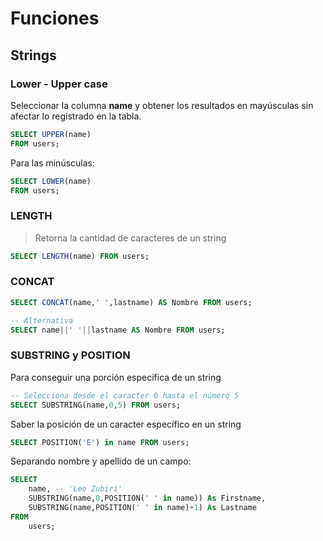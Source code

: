 # Funciones

## Strings

### Lower - Upper case

Seleccionar la columna **name** y obtener los resultados en mayúsculas sin afectar lo registrado en la tabla.

```sql
SELECT UPPER(name)
FROM users;
```
Para las minúsculas:

```sql
SELECT LOWER(name)
FROM users;
```
### LENGTH

> Retorna la cantidad de caracteres de un string

```sql
SELECT LENGTH(name) FROM users;
```

### CONCAT

```sql
SELECT CONCAT(name,' ',lastname) AS Nombre FROM users;

-- Alternativa
SELECT name||' '||lastname AS Nombre FROM users;
``` 

### SUBSTRING y POSITION
Para conseguir una porción específica de un string
```sql
-- Selecciona desde el caracter 0 hasta el número 5
SELECT SUBSTRING(name,0,5) FROM users;
```

Saber la posición de un caracter específico en un string

```sql
SELECT POSITION('E') in name FROM users;
```

Separando nombre y apellido de un campo:
```sql
SELECT
    name, -- 'Leo Zubiri'
    SUBSTRING(name,0,POSITION(' ' in name)) As Firstname,
    SUBSTRING(name,POSITION(' ' in name)+1) As Lastname
FROM
    users;
```